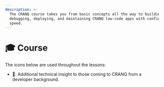 ```yaml
---
description: >-
  The CRANQ course takes you from basic concepts all the way to building,
  debugging, deploying, and maintaining CRANQ low-code apps with confidence and
  speed.
---
```


# 🎓 Course

The icons below are used throughout the lessons:

* :wrench:: Additional technical insight to those coming to CRANQ from a developer background.
